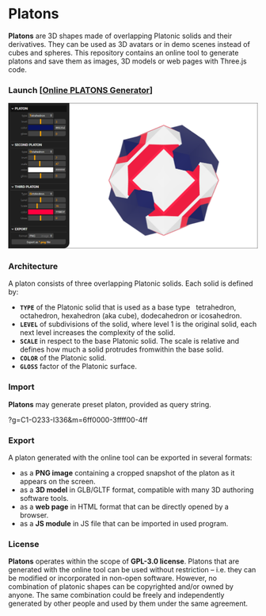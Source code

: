 # Platons

**Platons** are 3D shapes made of overlapping Platonic solids and their derivatives.
They can be used as 3D avatars or in demo scenes instead of cubes and spheres.
This repository contains an online tool to generate platons and save them as
images, 3D models or web pages with Three.js code.

### Launch [[Online PLATONS Generator](https://boytchev.github.io/platons/)]

[<img src="online/images/screenshot.png">](https://boytchev.github.io/platons/)

### Architecture

A platon consists of three overlapping Platonic solids. Each solid is defined by:

* **`TYPE`** of the Platonic solid that is used as a base type &nbsp; tetrahedron,
	octahedron, hexahedron (aka cube), dodecahedron or icosahedron.
* **`LEVEL`** of subdivisions of the solid, where level 1 is the original
	solid, each next level increases the complexity of the solid.
* **`SCALE`** in respect to the base Platonic solid. The scale is relative and
	defines how much a solid protrudes fromwithin the base solid.
* **`COLOR`** of the Platonic solid.
* **`GLOSS`** factor of the Platonic surface.

### Import

**Platons** may generate preset platon, provided as query string.

?g=C1-O233-I336&m=6ff0000-3ffff00-4ff


### Export

A platon generated with the online tool can be exported in several formats:

* as a **PNG image** containing a cropped snapshot of the platon as it appears on the screen.
* as a **3D model** in GLB/GLTF format, compatible with many 3D authoring software tools.
* as a **web page** in HTML format that can be directly opened by a browser.
* as a **JS module** in JS file that can be imported in used program.

### License
**Platons** operates within the scope of **GPL-3.0 license**.
Platons that are generated with the online tool can be used
without restriction &ndash; i.e. they can be modified or
incorporated in non-open software. However, no combination
of platonic shapes can be copyrighted and/or owned by anyone.
The same combination could be freely and independently
generated by other people and used by them under the same
agreement.

